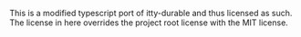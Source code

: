 This is a modified typescript port of itty-durable and thus licensed as such.
The license in here overrides the project root license with the MIT license.
